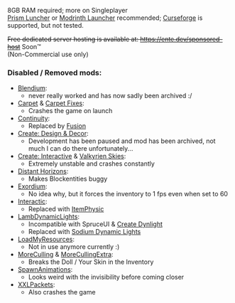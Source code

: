 8GB RAM required; more on Singleplayer
<br>[Prism Luncher](https://prismlauncher.org/) or [Modrinth Launcher](https://modrinth.com/app) recommended; [Curseforge](https://www.curseforge.com/download/app) is supported, but not tested.

~~Free dedicated server hosting is available at: https://ente.dev/sponsored-host~~ Soon™️
<br>(Non-Commercial use only)

### Disabled / Removed mods:
- [Blendium](https://modrinth.com/mod/blendium):
  - never really worked and has now sadly been archived :/
- [Carpet](https://modrinth.com/mod/carpet) & [Carpet Fixes](https://modrinth.com/mod/carpet-fixes):
  - Crashes the game on launch
- [Continuity](https://modrinth.com/mod/continuity):
  - Replaced by [Fusion](https://modrinth.com/mod/fusion-connected-textures)
- [Create: Design & Decor](https://modrinth.com/mod/create-design-n-decor):
  - Development has been paused and mod has been archived, not much I can do there unfortunately...
- [Create: Interactive](https://modrinth.com/mod/interactive) & [Valkyrien Skies](https://modrinth.com/mod/valkyrien-skies):
  - Extremely unstable and crashes constantly
- [Distant Horizons](https://modrinth.com/mod/distanthorizons):
  - Makes Blockentities buggy
- [Exordium](https://modrinth.com/mod/exordium):
  - No idea why, but it forces the inventory to 1 fps even when set to 60
- [Interactic](https://modrinth.com/mod/interactic):
  - Replaced with [ItemPhysic](https://modrinth.com/mod/itemphysic)
- [LambDynamicLights](https://modrinth.com/mod/lambdynamiclights):
  - Incompatible with SpruceUI & [Create Dynlight](https://modrinth.com/mod/create-dynamic-lights)
  - Replaced with [Sodium Dynamic Lights](https://modrinth.com/mod/sodium-dynamic-lights)
- [LoadMyResources](https://modrinth.com/mod/load-my-resources):
  - Not in use anymore currently :)
- [MoreCulling](https://modrinth.com/mod/moreculling) & [MoreCullingExtra](https://modrinth.com/mod/morecullingextra):
  - Breaks the Doll / Your Skin in the Inventory
- [SpawnAnimations](https://modrinth.com/datapack/spawn-animations):
  - Looks weird with the invisibility before coming closer
- [XXLPackets](https://modrinth.com/mod/xxl-packets):
  - Also crashes the game
